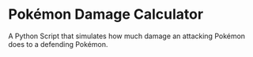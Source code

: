 # Pokémon Damage Calculator 

A Python Script that simulates how much damage an attacking Pokémon does to a defending Pokémon.  


